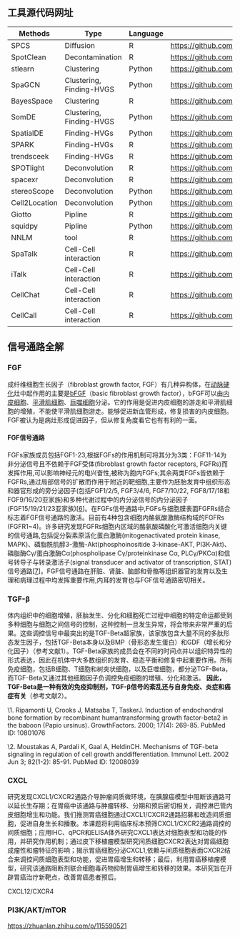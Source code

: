 ## 工具源代码网址

| Methods       | Type                     | Language | source                                               | achieve      |
| ------------- | ------------------------ | -------- | ---------------------------------------------------- | ------------ |
| SPCS          | Diffusion                | R        | https://github.com/Usos/SPCS                         | inline       |
| SpotClean     | Decontamination          | R        | https://github.com/zijianni/SpotClean                | Bioconductor |
| stlearn       | Clustering               | Python   | https://github.com/BiomedicalMachineLearning/stLearn | pip          |
| SpaGCN        | Clustering, Finding-HVGS | Python   | https://github.com/jianhuupenn/SpaGCN                | pip          |
| BayesSpace    | Clustering               | R        | https://github.com/edward130603/BayesSpace           | Bioconductor |
| SomDE         | Clustering, Finding-HVGS | Python   | https://github.com/WhirlFirst/somde                  | pip          |
| SpatialDE     | Finding-HVGs             | Python   | https://github.com/PMBio/SpatialDE                   | pip          |
| SPARK         | Finding-HVGs             | R        | https://github.com/xzhoulab/SPARK                    | github       |
| trendsceek    | Finding-HVGs             | R        | https://github.com/edsgard/trendsceek                | github       |
| SPOTlight     | Deconvolution            | R        | https://github.com/MarcElosua/SPOTlight              | github       |
| spacexr       | Deconvolution            | R        | https://github.com/dmcable/spacexr                   | github       |
| stereoScope   | Deconvolution            | Python   | https://github.com/almaan/stereoscope                | inline       |
| Cell2Location | Deconvolution            | Python   | https://github.com/BayraktarLab/cell2location        | pip          |
| Giotto        | Pipline                  | R        | https://github.com/RubD/Giotto/                      | github       |
| squidpy       | Pipline                  | Python   | https://github.com/theislab/squidpy                  | pip          |
| NNLM          | tool                     | R        | https://github.com/linxihui/NNLM                     | github       |
| SpaTalk       | Cell-Cell interaction    | R        | https://github.com/ZJUFanLab/SpaTalk                 | github       |
| iTalk         | Cell-Cell interaction    | R        | https://github.com/Coolgenome/iTALK                  | github       |
| CellChat      | Cell-Cell interaction    | R        | https://github.com/sqjin/CellChat                    | Bioconductor |
| CellCall      | Cell-Cell interaction    | R        | https://github.com/ShellyCoder/cellcall              | github       |

## 信号通路全解

### FGF

成纤维细胞生长因子（fibroblast growth factor, FGF）有几种异构体，在[动脉硬化](https://baike.baidu.com/item/动脉硬化/1521831?fromModule=lemma_inlink)灶中起作用的主要是[bFGF](https://baike.baidu.com/item/bFGF/5573258?fromModule=lemma_inlink)（basic fibroblast growth factor），bFGF可以由[内皮细胞](https://baike.baidu.com/item/内皮细胞/5911806?fromModule=lemma_inlink)、[平滑肌细胞](https://baike.baidu.com/item/平滑肌细胞/1333038?fromModule=lemma_inlink)、[巨噬细胞](https://baike.baidu.com/item/巨噬细胞/245209?fromModule=lemma_inlink)分泌。它的作用是促进内皮细胞的游走和平滑肌细胞的增殖，不能使平滑肌细胞游走。能够促进新血管形成，修复损害的内皮细胞。FGF被认为是病灶形成促进因子，但从修复角度看它也有有利的一面。

####  FGF信号通路

FGFs家族成员包括FGF1-23,根据FGFs的作用机制可将其分为3类：FGF11-14为非分泌信号且不依赖于FGF受体(fibroblast growth factor receptors,  FGFRs)而发挥作用,可以影响神经元的电兴奋性,被称为胞内FGFs;其余两类FGFs皆依赖于FGFRs,通过局部信号的扩散而作用于附近的靶细胞,主要作为胚胎发育中组织形态和器官形成的旁分泌因子(包括FGF1/2/5, FGF3/4/6, FGF7/10/22,  FGF8/17/18和FGF9/16/20亚家族)和多种代谢过程中的内分泌信号的内分泌因子(FGF15/19/21/23亚家族)[[6](javascript:;)]。在FGFs信号通路中,FGFs与细胞膜表面FGFRs结合标志着FGF信号通路的激活。目前有4种包含细胞内酪氨酸激酶结构域的FGFRs  (FGFR1~4)。许多研究发现FGFRs细胞内区域的酪氨酸磷酸化可激活细胞内关键的信号通路,包括促分裂素原活化蛋白激酶(mitogenactivated protein kinase, MAPK)、磷脂酰肌醇3-激酶-Akt(phosphoinositide 3-kinase-AKT,  PI3K-Akt)、磷脂酶Cγ/蛋白激酶Cα(phospholipase Cγ/proteinkinase Cα,  PLCγ/PKCα)和信号转导子与转录激活子(signal transducer and activator of transcription, STAT)信号通路[[7](javascript:;)]。FGF信号通路在肝脏、肾脏、脑部和骨骼等组织器官的发育以及生理和病理过程中均发挥重要作用,内耳的发育也与FGF信号通路密切相关。

### TGF-β

体内组织中的细胞增殖，胚胎发生、分化和细胞死亡过程中细胞的特定命运都受到多种细胞与细胞之间信号的控制，这种控制一旦发生异常，将会带来非常严重的后果。这些调控信号中最突出的是TGF-Beta超家族，该家族包含大量不同的多肽形态发生因子，包括TGF-Beta本身以及BMP（骨形态发生蛋白）和GDF（增长和分化因子）（参考文献1）。TGF-Beta家族的成员会在不同的时间点并以组织特异性的形式表达，因此在机体中大多数组织的发育、稳态平衡和修复中起重要作用。所有免疫细胞，包括B细胞、T细胞和树突状细胞，以及巨噬细胞，都分泌TGF-Beta，而TGF-Beta又通过其他细胞因子负调控免疫细胞的增殖、分化和激活。 **因此，TGF-Beta是一种有效的免疫抑制剂，TGF-β信号的紊乱还与自身免疫、炎症和癌症有关**（参考文献2）。

\1. Ripamonti U, Crooks J, Matsaba T,  TaskerJ. Induction of endochondral bone formation by recombinant  humantransforming growth factor-beta2 in the baboon (Papio ursinus).  GrowthFactors. 2000; 17(4): 269-85. PubMed ID: 10801076

\2. Moustakas A, Pardali K, Gaal A,  HeldinCH. Mechanisms of TGF-beta signaling in regulation of cell growth  anddifferentiation. Immunol Lett. 2002 Jun 3; 82(1-2): 85-91. PubMed ID: 12008039

### CXCL

研究发现CXCL1/CXCR2通路介导肿瘤间质微环境，在胰腺癌模型中阻断该通路可以延长生存期；在胃癌中该通路与肿瘤转移、分期和预后密切相关，调控淋巴管内皮细胞增生和功能。我们推测胃癌细胞通过CXCL1/CXCR2通路招募和改造间质细胞，促进自身生长和播散。本课题将利用临床标本预筛CXCL1/CXCR2通路调控的间质细胞；应用IHC、qPCR和ELISA体外研究CXCL1表达对细胞表型和功能的作用，并研究作用机制；通过皮下移植瘤模型研究间质细胞CXCR2表达对胃癌细胞成瘤性和瘤特征的影响；揭示胃癌细胞分泌CXCL1,依赖与间质细胞表面CXCR2结合来调控间质细胞表型和功能，促进胃癌增生和转移；最后，利用胃癌移植瘤模型，研究该通路阻断剂联合细胞毒药物抑制胃癌增生和转移的效果。本研究旨在开辟胃癌治疗新靶点，改善胃癌患者预后。

CXCL12/CXCR4



### PI3K/AKT/mTOR

https://zhuanlan.zhihu.com/p/115590521

